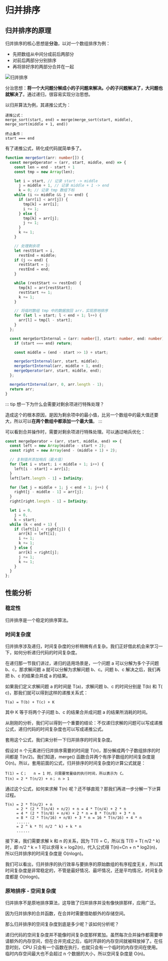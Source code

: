 # 归并排序

## 归并排序的原理

归并排序的核心思想是**分治**，以对一个数组排序为例：

- 先把数组从中间分成前后两部分
- 对前后两部分分别排序
- 再将排好序的两部分合并在一起

![归并排序](@imgs/db7f892d3355ef74da9cd64aa926dc2b.jpg)

分治思想：**将一个大问题分解成小的子问题来解决。小的子问题解决了，大问题也就解决了**。通过递归，很容易实现分治思想。

以归并算法为例，其递推公式为：

```
递推公式：
merge_sort(start, end) = merge(merge_sort(start, middle), merge_sort(middle + 1, end))

终止条件：
start === end
```

有了递推公式，转化成代码就简单多了。

```ts
function mergeSort(arr: number[]) {
  const mergeOperator = (arr, start, middle, end) => {
    const len = end - start + 1
    const tmp = new Array(len);

    let i = start, // 记录 start -> middle
      j = middle + 1, // 记录 middle + 1 -> end
      k = 0; // 记录 tmp 数组下标
    while (i <= middle && j <= end) {
      if (arr[i] < arr[j]) {
        tmp[k] = arr[i];
        i += 1;
      } else {
        tmp[k] = arr[j];
        j += 1;
      }
      k += 1;
    }

    // 处理剩余项
    let restStart = i,
      restEnd = middle;
    if (j <= end) {
      restStart = j;
      restEnd = end;
    }

    while (restStart <= restEnd) {
      tmp[k] = arr[restStart];
      restStart += 1;
      k += 1;
    }

    // 将临时数组 tmp 中的数据放回 arr，实现原地排序
    for (let l = start; l < end + 1; l++) {
      arr[l] = tmp[l - start];
    }
  };

  const mergeSortInternal = (arr: number[], start: number, end: number) => {
    if (start === end) return;

    const middle = (end - start >> 1) + start;

    mergeSortInternal(arr, start, middle);
    mergeSortInternal(arr, middle + 1, end);
    mergeOperator(arr, start, middle, end);
  };

  mergeSortInternal(arr, 0, arr.length - 1);
  return arr;
}
```

::: tip
想一下为什么会需要对剩余项进行特殊处理？

造成这个的根本原因，是因为剩余项中的最小值，比另一个数组中的最大值还要大，所以可以**在两个数组中都添加一个最大值**。
:::

可以看到合并操作时，需要对剩余项进行特殊处理。可以通过哨兵优化：

```ts
const mergeOperator = (arr, start, middle, end) => {
  const left = new Array(middle - start + 2);
  const right = new Array(end - (middle + 1) + 2);

  // 复制值并添加哨兵（最大值）
  for (let i = start; i < middle + 1; i++) {
    left[i - start] = arr[i];
  }
  left[left.length - 1] = Infinity;

  for (let j = middle + 1; j < end + 1; j++) {
    right[j - middle - 1] = arr[j];
  }
  right[right.length - 1] = Infinity;

  let i = 0,
    j = 0,
    k = start;
  while (k < end + 1) {
    if (left[i] < right[j]) {
      arr[k] = left[i];
      i += 1;
      k += 1;
    } else {
      arr[k] = right[j];
      j += 1;
      k += 1;
    }
  }
};
```

## 性能分析

### 稳定性

归并排序是一个稳定的排序算法。

### 时间复杂度

归并排序涉及递归，时间复杂度的分析稍微有点复杂。我们正好借此机会来学习一下，如何分析递归代码的时间复杂度。

在递归那一节我们讲过，递归的适用场景是，一个问题 a 可以分解为多个子问题 b、c，那求解问题 a 就可以分解为求解问题 b、c。问题 b、c 解决之后，我们再把 b、c 的结果合并成 a 的结果。

如果我们定义求解问题 a 的时间是 T(a)，求解问题 b、c 的时间分别是 T(b) 和 T( c)，那我们就可以得到这样的递推关系式：

```
T(a) = T(b) + T(c) + K
```

其中 K 等于将两个子问题 b、c 的结果合并成问题 a 的结果所消耗的时间。

从刚刚的分析，我们可以得到一个重要的结论：不仅递归求解的问题可以写成递推公式，递归代码的时间复杂度也可以写成递推公式。

套用这个公式，我们来分析一下归并排序的时间复杂度。

假设对 n 个元素进行归并排序需要的时间是 T(n)，那分解成两个子数组排序的时间都是 T(n/2)。我们知道，merge() 函数合并两个有序子数组的时间复杂度是 O(n)。所以，套用前面的公式，归并排序的时间复杂度的计算公式就是：

```
T(1) = C；   n = 1 时，只需要常量级的执行时间，所以表示为 C。
T(n) = 2 * T(n/2) + n； n > 1
```

通过这个公式，如何来求解 T(n) 呢？还不够直观？那我们再进一步分解一下计算过程。

```
T(n) = 2 * T(n/2) + n
     = 2 * (2 * T(n/4) + n/2) + n = 4 * T(n/4) + 2 * n
     = 4 * (2 * T(n/8) + n/4) + 2 * n = 8 * T(n/8) + 3 * n
     = 8 * (2 * T(n/16) + n/8) + 3 * n = 16 * T(n/16) + 4 * n
     ......
     = 2 ^ k * T( n/2 ^ k) + k * n
     ......
```

接下来，我们需要求解 k 和 n 的关系，因为 T(1) = C，所以当 T(1) = T( n/2 ^ k)时，即 n/2 ^ k = 1 可以求得 k = log2(n)，代入公式得 T(n)=Cn + n \* log2(n)，所以归并排序的时间复杂度是 O(nlogn)。

我们可以看出，归并排序的执行效率与要排序的原始数组的有序程度无关，所以其时间复杂度是非常稳定的，不管是最好情况、最坏情况，还是平均情况，时间复杂度都是 O(nlogn)。

### 原地排序 - 空间复杂度

归并排序不是原地排序算法，这导致了归并排序并没有像快排那样，应用广泛。

因为归并排序的合并函数，在合并时需要借助额外的存储空间。

那么归并排序的空间复杂度到底是多少呢？该如何分析呢？

递归代码的空间复杂度并不能像时间复杂度那样累加。虽然每次合并操作都需要申请额外的内存空间，但在合并完成之后，临时开辟的内存空间就被释放掉了。在任意时刻，CPU 只会有一个函数在执行，也就只会有一个临时的内存空间在使用。临时内存空间最大也不会超过 n 个数据的大小，所以空间复杂度是 O(n)。
